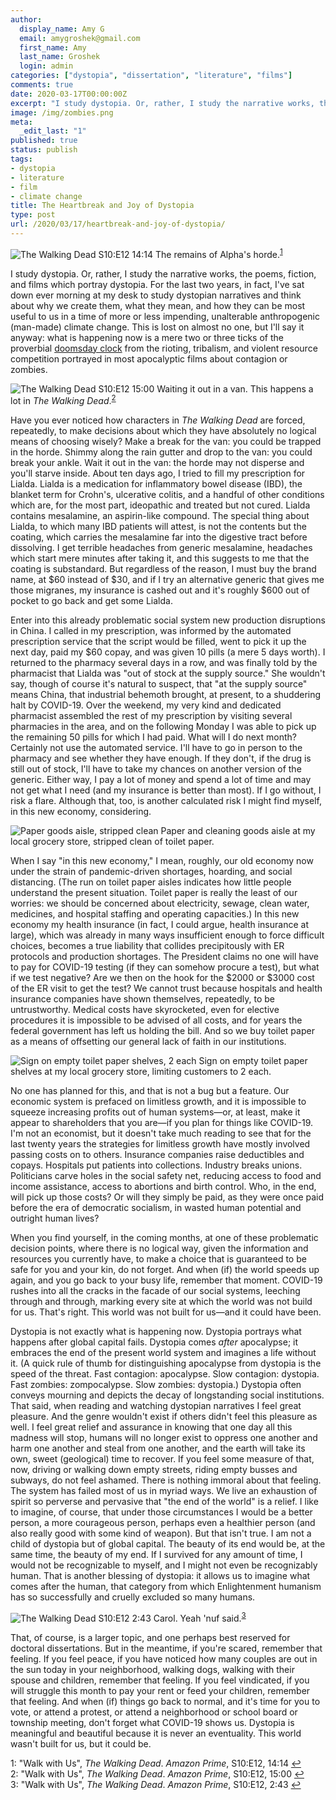 ```yaml
---
author:
  display_name: Amy G
  email: amygroshek@gmail.com
  first_name: Amy
  last_name: Groshek
  login: admin
categories: ["dystopia", "dissertation", "literature", "films"]
comments: true
date: 2020-03-17T00:00:00Z
excerpt: "I study dystopia. Or, rather, I study the narrative works, the poems, fiction, and films which portray dystopia. For the last two years, in fact, I've sat down ever morning at my desk to study dystopian narratives and think about why we create them, what they mean, and how they can be most useful to us in a time of more or less impending, unalterable anthropogenic (man-made) climate change."
image: /img/zombies.png
meta:
  _edit_last: "1"
published: true
status: publish
tags:
- dystopia
- literature
- film
- climate change
title: The Heartbreak and Joy of Dystopia
type: post
url: /2020/03/17/heartbreak-and-joy-of-dystopia/
---
```


![*The Walking Dead* S10:E12 14:14](/img/zombies.png "Zombies in forest in The Walking Dead Season 10, episode 12 14:14")
<span>The remains of Alpha's horde.<sup id="a1">[1](#note1)</sup></span>

I study dystopia. Or, rather, I study the narrative works, the poems, fiction, and films which portray dystopia. For the last two years, in fact, I've sat down ever morning at my desk to study dystopian narratives and think about why we create them, what they mean, and how they can be most useful to us in a time of more or less impending, unalterable anthropogenic (man-made) climate change. This is lost on almost no one, but I'll say it anyway: what is happening now is a mere two or three ticks of the proverbial [doomsday clock](https://en.wikipedia.org/wiki/Doomsday_Clock) from the rioting, tribalism, and violent resource competition portrayed in most apocalyptic films about contagion or zombies.

![*The Walking Dead* S10:E12 15:00](/img/hiding-in-van.png "Hiding in a van in The Walking Dead Season 10, episode 12 15:00")
<span>Waiting it out in a van. This happens a lot in *The Walking Dead*.<sup id="a2">[2](#note2)</sup></span>

Have you ever noticed how characters in *The Walking Dead* are forced, repeatedly, to make decisions about which they have absolutely no logical means of choosing wisely? Make a break for the van: you could be trapped in the horde. Shimmy along the rain gutter and drop to the van: you could break your ankle. Wait it out in the van: the horde may not disperse and you'll starve inside. About ten days ago, I tried to fill my prescription for Lialda. Lialda is a medication for inflammatory bowel disease (IBD), the blanket term for Crohn's, ulcerative colitis, and a handful of other conditions which are, for the most part, ideopathic and treated but not cured. Lialda contains mesalamine, an aspirin-like compound. The special thing about Lialda, to which many IBD patients will attest, is not the contents but the coating, which carries the mesalamine far into the digestive tract before dissolving. I get terrible headaches from generic mesalamine, headaches which start mere minutes after taking it, and this suggests to me that the coating is substandard. But regardless of the reason, I must buy the brand name, at $60 instead of $30, and if I try an alternative generic that gives me those migranes, my insurance is cashed out and it's roughly $600 out of pocket to go back and get some Lialda. 

Enter into this already problematic social system new production disruptions in China. I called in my prescription, was informed by the automated prescription service that the script would be filled, went to pick it up the next day, paid my $60 copay, and was given 10 pills (a mere 5 days worth). I returned to the pharmacy several days in a row, and was finally told by the pharmacist that Lialda was "out of stock at the supply source." She wouldn't say, though of course it's natural to suspect, that "at the supply source" means China, that industrial behemoth brought, at present, to a shuddering halt by COVID-19. Over the weekend, my very kind and dedicated pharmacist assembled the rest of my prescription by visiting several pharmacies in the area, and on the following Monday I was able to pick up the remaining 50 pills for which I had paid. What will I do next month? Certainly not use the automated service. I'll have to go in person to the pharmacy and see whether they have enough. If they don't, if the drug is still out of stock, I'll have to take my chances on another version of the generic. Either way, I pay a lot of money and spend a lot of time and may not get what I need (and my insurance is better than most). If I go without, I risk a flare. Although that, too, is another calculated risk I might find myself, in this new economy, considering.

![Paper goods aisle, stripped clean](/img/tp-aisle.jpg "Paper goods aisle, stripped clean of toilet paper")
<span>Paper and cleaning goods aisle at my local grocery store, stripped clean of toilet paper.</span>

When I say "in this new economy," I mean, roughly, our old economy now under the strain of pandemic-driven shortages, hoarding, and social distancing. (The run on toilet paper aisles indicates how little people understand the present situation. Toilet paper is really the least of our worries: we should be concerned about electricity, sewage, clean water, medicines, and hospital staffing and operating capacities.) In this new economy my health insurance (in fact, I could argue, health insurance at large), which was already in many ways insufficient enough to force difficult choices, becomes a true liability that collides precipitously with ER protocols and production shortages. The President claims no one will have to pay for COVID-19 testing (if they can somehow procure a test), but what if we test negative? Are we then on the hook for the $2000 or $3000 cost of the ER visit to get the test? We cannot trust because hospitals and health insurance companies have shown themselves, repeatedly, to be untrustworthy. Medical costs have skyrocketed, even for elective procedures it is impossible to be advised of all costs, and for years the federal government has left us holding the bill. And so we buy toilet paper as a means of offsetting our general lack of faith in our institutions. 

![Sign on empty toilet paper shelves, 2 each](/img/tp-sign.jpg "Paper goods aisle, stripped clean of toilet paper")
<span>Sign on empty toilet paper shelves at my local grocery store, limiting customers to 2 each.</span>

No one has planned for this, and that is not a bug but a feature. Our economic system is prefaced on limitless growth, and it is impossible to squeeze increasing profits out of human systems—or, at least, make it appear to shareholders that you are—if you plan for things like COVID-19. I'm not an economist, but it doesn't take much reading to see that for the last twenty years the strategies for limitless growth have mostly involved passing costs on to others. Insurance companies raise deductibles and copays. Hospitals put patients into collections. Industry breaks unions. Politicians carve holes in the social safety net, reducing access to food and income assistance, access to abortions and birth control. Who, in the end, will pick up those costs? Or will they simply be paid, as they were once paid before the era of democratic socialism, in wasted human potential and outright human lives? 

When you find yourself, in the coming months, at one of these problematic decision points, where there is no logical way, given the information and resources you currently have, to make a choice that is guaranteed to be safe for you and your kin, do not forget. And when (if) the world speeds up again, and you go back to your busy life, remember that moment. COVID-19 rushes into all the cracks in the facade of our social systems, leeching through and through, marking every site at which the world was not build for us. That's right. This world was not built for us—and it could have been.

Dystopia is not exactly what is happening now. Dystopia portrays what happens after global capital fails. Dystopia comes *after* apocalypse; it embraces the end of the present world system and imagines a life without it. (A quick rule of thumb for distinguishing apocalypse from dystopia is the speed of the threat. Fast contagion: apocalypse. Slow contagion: dystopia. Fast zombies: zompocalypse. Slow zombies: dystopia.) Dystopia often conveys mourning and depicts the decay of longstanding social institutions. That said, when reading and watching dystopian narratives I feel great pleasure. And the genre wouldn't exist if others didn't feel this pleasure as well. I feel great relief and assurance in knowing that one day all this madness will stop, humans will no longer exist to oppress one another and harm one another and steal from one another, and the earth will take its own, sweet (geological) time to recover. If you feel some measure of that, now, driving or walking down empty streets, riding empty busses and subways, do not feel ashamed. There is nothing immoral about that feeling. The system has failed most of us in myriad ways. We live an exhaustion of spirit so perverse and pervasive that "the end of the world" is a relief. I like to imagine, of course, that under those circumstances I would be a better person, a more courageous person, perhaps even a healthier person (and also really good with some kind of weapon). But that isn't true. I am not a child of dystopia but of global capital. The beauty of its end would be, at the same time, the beauty of my end. If I survived for any amount of time, I would not be recognizable to myself, and I might not even be recognizably human. That is another blessing of dystopia: it allows us to imagine what comes after the human, that category from which Enlightenment humanism has so successfully and cruelly excluded so many humans. 

![*The Walking Dead* S10:E12 2:43](/img/carol-bow.png "Hiding in a van in The Walking Dead Season 10, episode 12 2:43")
<span>Carol. Yeah 'nuf said.<sup id="a3">[3](#note3)</sup></span>

That, of course, is a larger topic, and one perhaps best reserved for doctoral dissertations. But in the meantime, if you're scared, remember that feeling. If you feel peace, if you have noticed how many couples are out in the sun today in your neighborhood, walking dogs, walking with their spouse and children, remember that feeling. If you feel vindicated, if you will struggle this month to pay your rent or feed your children, remember that feeling. And when (if) things go back to normal, and it's time for you to vote, or attend a protest, or attend a neighborhood or school board or township meeting, don't forget what COVID-19 shows us. Dystopia is meaningful and beautiful because it is never an eventuality. This world wasn't built for us, but it could be. 

<a name="note1">1</a>: "Walk with Us", *The Walking Dead*. *Amazon Prime*, S10:E12, 14:14 [↩](#a1)  
<a name="note2">2</a>: "Walk with Us", *The Walking Dead*. *Amazon Prime*, S10:E12, 15:00 [↩](#a2)  
<a name="note3">3</a>: "Walk with Us", *The Walking Dead*. *Amazon Prime*, S10:E12, 2:43 [↩](#a3)
